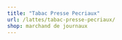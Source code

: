 ```yaml
---
title: "Tabac Presse Pecriaux"
url: /lattes/tabac-presse-pecriaux/
shop: marchand de journaux
---
```

